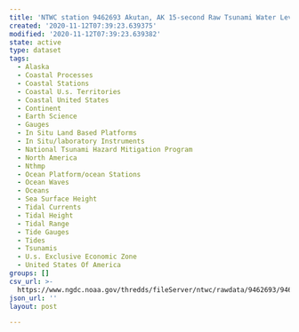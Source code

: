 ```yaml
---
title: 'NTWC station 9462693 Akutan, AK 15-second Raw Tsunami Water Level Data'
created: '2020-11-12T07:39:23.639375'
modified: '2020-11-12T07:39:23.639382'
state: active
type: dataset
tags:
  - Alaska
  - Coastal Processes
  - Coastal Stations
  - Coastal U.s. Territories
  - Coastal United States
  - Continent
  - Earth Science
  - Gauges
  - In Situ Land Based Platforms
  - In Situ/laboratory Instruments
  - National Tsunami Hazard Mitigation Program
  - North America
  - Nthmp
  - Ocean Platform/ocean Stations
  - Ocean Waves
  - Oceans
  - Sea Surface Height
  - Tidal Currents
  - Tidal Height
  - Tidal Range
  - Tide Gauges
  - Tides
  - Tsunamis
  - U.s. Exclusive Economic Zone
  - United States Of America
groups: []
csv_url: >-
  https://www.ngdc.noaa.gov/thredds/fileServer/ntwc/rawdata/9462693/9462693_20140101to20141231.csv.gz
json_url: ''
layout: post

---
```


